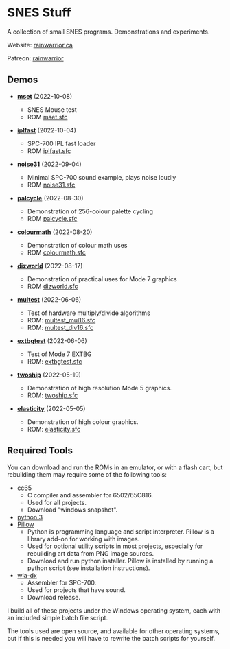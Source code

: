 # SNES Stuff

A collection of small SNES programs. Demonstrations and experiments.

Website: [rainwarrior.ca](https://rainwarrior.ca)

Patreon: [rainwarrior](https://patreon.com/rainwarrior)

## Demos

* **[mset](mset)** (2022-10-08)
  * SNES Mouse test
  * ROM [mset.sfc](../../raw/main/mset/mset.sfc)

* **[iplfast](iplfast)** (2022-10-04)
  * SPC-700 IPL fast loader
  * ROM [iplfast.sfc](../../raw/main/iplfast/iplfast.sfc)

* **[noise31](noise31)** (2022-09-04)
  * Minimal SPC-700 sound example, plays noise loudly
  * ROM [noise31.sfc](../../raw/main/noise31/noise31.sfc)

* **[palcycle](palcycle)** (2022-08-30)
  * Demonstration of 256-colour palette cycling
  * ROM [palcycle.sfc](../../raw/main/palcycle/palcycle.sfc)

* **[colourmath](colourmath)** (2022-08-20)
  * Demonstration of colour math uses
  * ROM [colourmath.sfc](../../raw/main/colourmath/colourmath.sfc)

* **[dizworld](dizworld)** (2022-08-17)
  * Demonstration of practical uses for Mode 7 graphics
  * ROM [dizworld.sfc](../../raw/main/dizworld/dizworld.sfc)

* **[multest](multest)** (2022-06-06)
  * Test of hardware multiply/divide algorithms
  * ROM: [multest_mul16.sfc](../../raw/main/multest/multest_mul16.sfc)
  * ROM: [multest_div16.sfc](../../raw/main/multest/multest_div16.sfc)

* **[extbgtest](extbgtest)** (2022-06-06)
  * Test of Mode 7 EXTBG
  * ROM: [extbgtest.sfc](../../raw/main/extbgtest/extbgtest.sfc)

* **[twoship](twoship)** (2022-05-19)
  * Demonstration of high resolution Mode 5 graphics.
  * ROM: [twoship.sfc](../../raw/main/twoship/twoship.sfc)

* **[elasticity](elasticity)** (2022-05-05)
  * Demonstration of high colour graphics.
  * ROM: [elasticity.sfc](../../raw/main/elasticity/elasticity.sfc)

## Required Tools

You can download and run the ROMs in an emulator, or with a flash cart, but rebuilding them may require some of the following tools:

* [cc65](https://cc65.github.io/)
  * C compiler and assembler for 6502/65C816.
  * Used for all projects.
  * Download "windows snapshot".
* [python 3](https://www.python.org/)
* [Pillow](https://pillow.readthedocs.io/en/stable/installation.html#basic-installation)
  * Python is programming language and script interpreter. Pillow is a library add-on for working with images.
  * Used for optional utility scripts in most projects, especially for rebuilding art data from PNG image sources.
  * Download and run python installer. Pillow is installed by running a python script (see installation instructions).
* [wla-dx](https://github.com/vhelin/wla-dx/releases)
  * Assembler for SPC-700.
  * Used for projects that have sound.
  * Download release.

I build all of these projects under the Windows operating system, each with an included simple batch file script.

The tools used are open source, and available for other operating systems,
but if this is needed you will have to rewrite the batch scripts for yourself.
